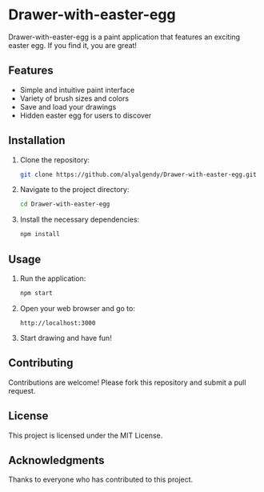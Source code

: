 # Drawer-with-easter-egg

Drawer-with-easter-egg is a paint application that features an exciting easter egg. If you find it, you are great!

## Features

- Simple and intuitive paint interface
- Variety of brush sizes and colors
- Save and load your drawings
- Hidden easter egg for users to discover

## Installation

1. Clone the repository:
   ```sh
   git clone https://github.com/alyalgendy/Drawer-with-easter-egg.git
   ```
2. Navigate to the project directory:
   ```sh
   cd Drawer-with-easter-egg
   ```
3. Install the necessary dependencies:
   ```sh
   npm install
   ```

## Usage

1. Run the application:
   ```sh
   npm start
   ```
2. Open your web browser and go to:
   ```
   http://localhost:3000
   ```
3. Start drawing and have fun!

## Contributing

Contributions are welcome! Please fork this repository and submit a pull request.

## License

This project is licensed under the MIT License.

## Acknowledgments

Thanks to everyone who has contributed to this project.
